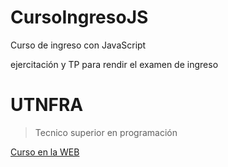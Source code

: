 # **CursoIngresoJS**
Curso de ingreso con JavaScript

ejercitación y TP para rendir el examen de ingreso 
# **UTNFRA**
> Tecnico superior en programación

[Curso en la WEB](http://octaviovillegas.github.io/CursoIngresoJS/index.html)


